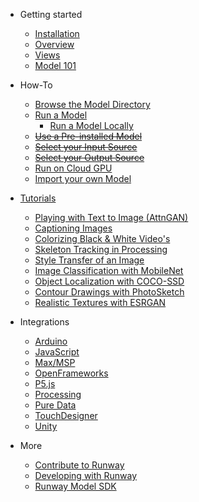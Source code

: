 * Getting started
    * [Installation](getting-started/installation.md)
    * [Overview](getting-started/overview.md)
    * [Views](getting-started/views.md)
    * [Model 101](getting-started/model-101.md)


* How-To
    * [Browse the Model Directory](how-to/browse-model-directory.md)
    * [Run a Model](how-to/run-a-model.md)
      * [Run a Model Locally](how-to/docker.md)
    * [~~Use a Pre-installed Model~~](how-to/use-pre-installed-model.md)
    * [~~Select your Input Source~~](how-to/input-source.md)
    * [~~Select your Output Source~~](how-to/output-source.md)
    * [Run on Cloud GPU](how-to/cloud-gpu.md)
    * [Import your own Model](how-to/importing.md)


* [Tutorials](tutorials/tutorials.md)
    * [Playing with Text to Image (AttnGAN)](tutorials/tutorial_t2i.md)
    * [Captioning Images](tutorials/tutorial_im2txt.md)
    * [Colorizing Black & White Video's](tutorials/tutorial_colorizing_video.md)
    * [Skeleton Tracking in Processing](tutorials/tutorial_posenet.md)
    * [Style Transfer of an Image](tutorials/tutorial_style_transfer.md)
    * [Image Classification with MobileNet](tutorials/tutorial_mobilenet.md)
    * [Object Localization with COCO-SSD](tutorials/tutorial_cocossd.md)
    * [Contour Drawings with PhotoSketch](tutorials/tutorial_photosketch.md)
    * [Realistic Textures with ESRGAN](tutorials/tutorial_esrgan.md)

* Integrations
    * [Arduino](https://github.com/runwayml/arduino)
    * [JavaScript](https://github.com/runwayml/javascript)
    * [Max/MSP](https://github.com/runwayml/maxmsp)
    * [OpenFrameworks](https://github.com/runwayml/openFrameworks)
    * [P5.js](https://github.com/runwayml/p5js)
    * [Processing](https://github.com/runwayml/processing)
    * [Pure Data](https://github.com/runwayml/puredata)
    * [TouchDesigner](https://github.com/runwayml/touchDesigner)
    * [Unity](https://github.com/runwayml/unity)

* More
    * [Contribute to Runway](how-to/contribute.md)
    * [Developing with Runway](https://github.com/runwayml)
    * [Runway Model SDK](https://sdk.runwayml.com/)
